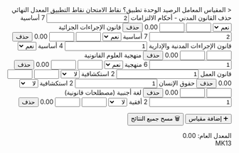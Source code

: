 <!DOCTYPE html>
<html lang="ar" dir="rtl">
<     <thead>
      <tr>
        <th>المقياس</th>
        <th>المعامل</th>
        <th>الرصيد</th>
        <th>الوحدة</th>
        <th>تطبيق؟</th>
        <th>نقاط الامتحان</th>
        <th>نقاط التطبيق</th>
        <th>المعدل النهائي</th>
        <th>حذف</th>
      </tr>
    </thead>
    <tbody id="tableBody">
      <tr>
        <td>القانون المدني - أحكام الالتزامات</td>
        <td><input type="number" value="2" class="coeff"></td>
        <td>7</td>
        <td>أساسية</td>
        <td>
          <select class="has-practical"><option value="true">نعم</option><option value="false">لا</option></select>
        </td>
        <td><input type="number" min="0" max="20" class="exam" oninput="calculate()"></td>
        <td><input type="number" min="0" max="20" class="practical" oninput="calculate()"></td>
        <td class="highlight result">0.00</td>
        <td><button class="delete-button" onclick="this.closest('tr').remove(); calculate();">حذف</button></td>
      </tr>
      <tr>
        <td>قانون الإجراءات الجزائية</td>
        <td><input type="number" value="2" class="coeff"></td>
        <td>7</td>
        <td>أساسية</td>
        <td>
          <select class="has-practical"><option value="true">نعم</option><option value="false">لا</option></select>
        </td>
        <td><input type="number" min="0" max="20" class="exam" oninput="calculate()"></td>
        <td><input type="number" min="0" max="20" class="practical" oninput="calculate()"></td>
        <td class="highlight result">0.00</td>
        <td><button class="delete-button" onclick="this.closest('tr').remove(); calculate();">حذف</button></td>
      </tr>
      <tr>
        <td>قانون الإجراءات المدنية والإدارية</td>
        <td><input type="number" value="1" class="coeff"></td>
        <td>4</td>
        <td>أساسية</td>
        <td>
          <select class="has-practical"><option value="true">نعم</option><option value="false">لا</option></select>
        </td>
        <td><input type="number" min="0" max="20" class="exam" oninput="calculate()"></td>
        <td><input type="number" min="0" max="20" class="practical" oninput="calculate()"></td>
        <td class="highlight result">0.00</td>
        <td><button class="delete-button" onclick="this.closest('tr').remove(); calculate();">حذف</button></td>
      </tr>
      <tr>
        <td>منهجية العلوم القانونية</td>
        <td><input type="number" value="1" class="coeff"></td>
        <td>6</td>
        <td>منهجية</td>
        <td>
          <select class="has-practical"><option value="true">نعم</option><option value="false">لا</option></select>
        </td>
        <td><input type="number" min="0" max="20" class="exam" oninput="calculate()"></td>
        <td><input type="number" min="0" max="20" class="practical" oninput="calculate()"></td>
        <td class="highlight result">0.00</td>
        <td><button class="delete-button" onclick="this.closest('tr').remove(); calculate();">حذف</button></td>
      </tr>
      <tr>
        <td>قانون العمل</td>
        <td><input type="number" value="1" class="coeff"></td>
        <td>2</td>
        <td>استكشافية</td>
        <td>
          <select class="has-practical"><option value="false">لا</option><option value="true">نعم</option></select>
        </td>
        <td><input type="number" min="0" max="20" class="exam" oninput="calculate()"></td>
        <td><input type="number" min="0" max="20" class="practical" oninput="calculate()"></td>
        <td class="highlight result">0.00</td>
        <td><button class="delete-button" onclick="this.closest('tr').remove(); calculate();">حذف</button></td>
      </tr>
      <tr>
        <td>حقوق الإنسان</td>
        <td><input type="number" value="1" class="coeff"></td>
        <td>2</td>
        <td>استكشافية</td>
        <td>
          <select class="has-practical"><option value="false">لا</option><option value="true">نعم</option></select>
        </td>
        <td><input type="number" min="0" max="20" class="exam" oninput="calculate()"></td>
        <td><input type="number" min="0" max="20" class="practical" oninput="calculate()"></td>
        <td class="highlight result">0.00</td>
        <td><button class="delete-button" onclick="this.closest('tr').remove(); calculate();">حذف</button></td>
      </tr>
      <tr>
        <td>لغة أجنبية (مصطلحات قانونية)</td>
        <td><input type="number" value="1" class="coeff"></td>
        <td>2</td>
        <td>أفقية</td>
        <td>
          <select class="has-practical"><option value="false">لا</option><option value="true">نعم</option></select>
        </td>
        <td><input type="number" min="0" max="20" class="exam" oninput="calculate()"></td>
        <td><input type="number" min="0" max="20" class="practical" oninput="calculate()"></td>
        <td class="highlight result">0.00</td>
        <td><button class="delete-button" onclick="this.closest('tr').remove(); calculate();">حذف</button></td>
      </tr>
    </tbody>
  </table>

  <button class="add-button" onclick="addRow()">➕ إضافة مقياس</button>
  <button class="reset-button" onclick="resetAll()">🗑️ مسح جميع النتائج</button>

  <div class="final-grade">
    المعدل العام: <span class="highlight" id="overall">0.00</span>
  </div>

  <div class="mk13">MK13</div>

  <script>
    function calculate() {
      let total = 0;
      let totalCoeff = 0;
      const rows = document.querySelectorAll("#tableBody tr");

      rows.forEach(row => {
        const coeff = parseFloat(row.querySelector(".coeff")?.value) || 0;
        const exam = parseFloat(row.querySelector(".exam")?.value);
        const practical = parseFloat(row.querySelector(".practical")?.value);
        const hasPractical = row.querySelector(".has-practical")?.value === "true";

        let avg = 0;
        if (!isNaN(exam)) {
          avg = hasPractical && !isNaN(practical)
            ? exam * 0.6 + practical * 0.4
            : exam;
        }

        row.querySelector(".result").innerText = avg.toFixed(2);
        if (!isNaN(avg)) {
          total += avg * coeff;
          totalCoeff += coeff;
        }
      });

      const overall = totalCoeff > 0 ? (total / totalCoeff).toFixed(2) : "0.00";
      document.getElementById("overall").innerText = overall;
    }

    function addRow() {
      const tbody = document.getElementById("tableBody");
      const row = document.createElement("tr");

      row.innerHTML = `
        <td><input type="text" placeholder="اسم المقياس"></td>
        <td><input type="number" min="1" max="5" value="1" class="coeff"></td>
        <td><input type="number" min="1" max="10" value="1"></td>
        <td>
          <select>
            <option>أساسية</option>
            <option>استكشافية</option>
            <option>أفقية</option>
            <option>منهجية</option>
          </select>
        </td>
        <td>
          <select class="has-practical">
            <option value="true">نعم</option>
            <option value="false">لا</option>
          </select>
        </td>
        <td><input type="number" min="0" max="20" class="exam" oninput="calculate()"></td>
        <td><input type="number" min="0" max="20" class="practical" oninput="calculate()"></td>
        <td class="highlight result">0.00</td>
        <td><button class="delete-button" onclick="this.closest('tr').remove(); calculate();">حذف</button></td>
      `;
      tbody.appendChild(row);
    }

    function resetAll() {
      document.querySelectorAll("#tableBody input").forEach(input => input.value = "");
      document.querySelectorAll(".result").forEach(cell => cell.innerText = "0.00");
      document.getElementById("overall").innerText = "0.00";
    }
  </script>

</body>
</html>
  
